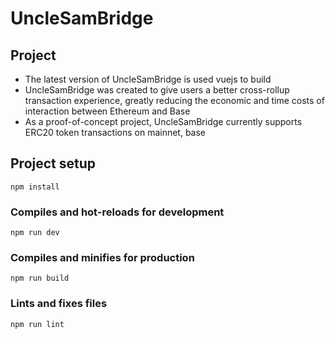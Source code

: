 # UncleSamBridge
## Project

- The latest version of UncleSamBridge is used vuejs to build
- UncleSamBridge was created to give users a better cross-rollup transaction experience, greatly reducing the economic and time costs of interaction between Ethereum and Base
- As a proof-of-concept project, UncleSamBridge currently supports ERC20 token transactions on mainnet, base


## Project setup

```
npm install
```

### Compiles and hot-reloads for development
```
npm run dev
```

### Compiles and minifies for production
```
npm run build
```

### Lints and fixes files
```
npm run lint
```
